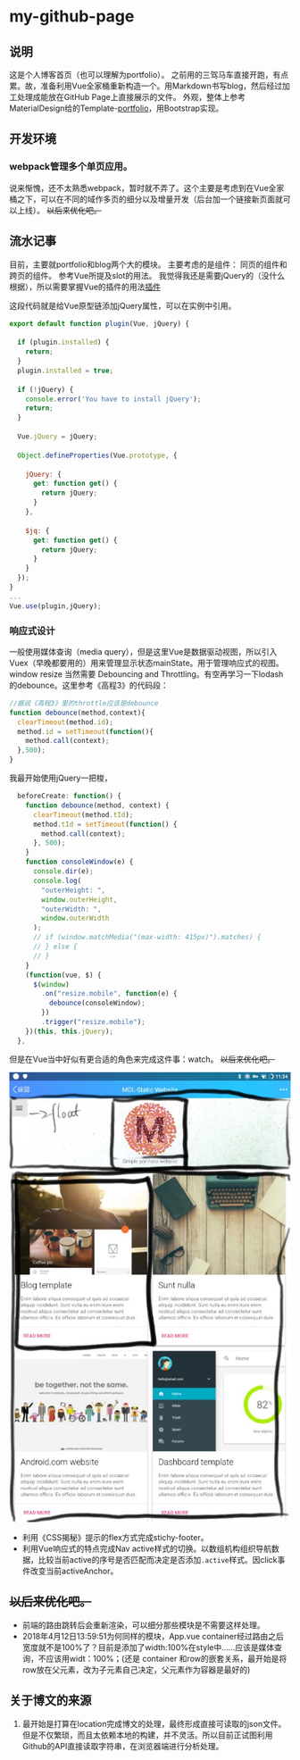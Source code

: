 # my-github-page

## 说明

  这是个人博客首页（也可以理解为portfolio）。
  之前用的三驾马车直接开跑，有点累。故，准备利用Vue全家桶重新构造一个。用Markdown书写blog，然后经过加工处理成能放在GitHub Page上直接展示的文件。
  外观，整体上参考MaterialDesign给的Template-[portfolio](https://getmdl.io/templates/portfolio/index.html)，用Bootstrap实现。

## 开发环境

### webpack管理多个单页应用。

说来惭愧，还不太熟悉webpack，暂时就不弄了。这个主要是考虑到在Vue全家桶之下，可以在不同的域作多页的细分以及增量开发（后台加一个链接新页面就可以上线）。 ~~以后来优化吧。~~

## 流水记事

 目前，主要就portfolio和blog两个大的模块。
 主要考虑的是组件： 同页的组件和跨页的组件。 参考Vue所提及slot的用法。
 我觉得我还是需要jQuery的（没什么根据），所以需要掌握Vue的插件的用法[插件](https://cn.vuejs.org/v2/guide/plugins.html?#%E4%BD%BF%E7%94%A8%E6%8F%92%E4%BB%B6)

这段代码就是给Vue原型链添加jQuery属性，可以在实例中引用。

```js
export default function plugin(Vue, jQuery) {

  if (plugin.installed) {
    return;
  }
  plugin.installed = true;

  if (!jQuery) {
    console.error('You have to install jQuery');
    return;
  }

  Vue.jQuery = jQuery;

  Object.defineProperties(Vue.prototype, {

    jQuery: {
      get: function get() {
        return jQuery;
      }
    },

    $jq: {
      get: function get() {
        return jQuery;
      }
    }
  });
}
...
Vue.use(plugin,jQuery);
```

### 响应式设计

一般使用媒体查询（media query），但是这里Vue是数据驱动视图，所以引入Vuex（早晚都要用的）用来管理显示状态mainState。用于管理响应式的视图。window resize 当然需要 Debouncing and Throttling。有空再学习一下lodash的debounce。这里参考《高程3》的代码段：

```js
//据说《高程3》里的throttle应该是debounce
function debounce(method,context){
  clearTimeout(method.id);
  method.id = setTimeout(function(){
    method.call(context);
  },500);
}
```

我最开始使用jQuery一把梭，

```js
  beforeCreate: function() {
    function debounce(method, context) {
      clearTimeout(method.tId);
      method.tId = setTimeout(function() {
        method.call(context);
      }, 500);
    }
    function consoleWindow(e) {
      console.dir(e);
      console.log(
        "outerHeight: ",
        window.outerHeight,
        "outerWidth: ",
        window.outerWidth
      );
      // if (window.matchMedia("(max-width: 415px)").matches) {
      // } else {
      // }
    }
    (function(vue, $) {
      $(window)
        .on("resize.mobile", function(e) {
          debounce(consoleWindow);
        })
        .trigger("resize.mobile");
    })(this, this.jQuery);
  },
```

但是在Vue当中好似有更合适的角色来完成这件事：watch。
~~以后来优化吧。~~

![布局](./read-me/layout.jpg)

- 利用《CSS揭秘》提示的flex方式完成stichy-footer。
- 利用Vue响应式的特点完成Nav active样式的切换。以数组机构组织导航数据，比较当前active的序号是否匹配而决定是否添加`.active`样式。因click事件改变当前activeAnchor。

## ~~以后来优化吧。~~

- 前端的路由跳转后会重新渲染，可以细分那些模块是不需要这样处理。
- 2018年4月12日13:59:51为何同样的模块，App.vue container经过路由之后宽度就不是100%了？目前是添加了width:100%在style中......应该是媒体查询，不应该用widt：100%；(还是 container 和row的嵌套关系，最开始是将row放在父元素，改为子元素自己决定，父元素作为容器是最好的)

## 关于博文的来源

1. 最开始是打算在location完成博文的处理，最终形成直接可读取的json文件。但是不仅繁琐，而且太依赖本地的构建，并不灵活。所以目前正试图利用Github的API直接读取字符串，在浏览器端进行分析处理。